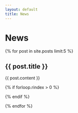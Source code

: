 ```yaml
---
layout: default
title: News
---
```


# News

{% for post in site.posts limit:5  %}

## {{ post.title }}

{{ post.content }}

{% if forloop.rindex > 0 %}<div class="line"></div>{% endif %}

{% endfor %}
